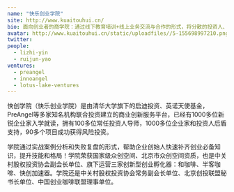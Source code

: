 ```yaml
---
name: "快乐创业学院"
site: http://www.kuaitouhui.cn/
bio: 面向创业者的商学院：通过线下教育培训+线上业务交流与合作的形式，将分散的投资人、创业家聚合成专业寻师团队，以班级教学的形式帮助创业者实现快速融资、商业模式优化和资源匹配
avatar: http://www.kuaitouhui.cn/static/uploadfiles//5-155698997210.png
twitter: 
people:
  - lizhi-yin
  - ruijun-yao
ventures:
  - preangel
  - innoangel
  - lotus-lake-ventures
---
```


快创学院（快乐创业学院）是由清华大学旗下的启迪投资、英诺天使基金，PreAngel等多家知名机构联合投资建立的商业创新服务平台，已经有1000多位新锐企业家入学就读，拥有100多位常任投资人导师，1000多位企业家和投资人后盾支持，90多个项目成功获得风险投资。

学院通过实战案例分析和失败复盘的形式，帮助企业创始人快速补齐创业必备知识，提升技能和格局！学院荣获国家级众创空间、北京市众创空间资质，也是中关村股权投资协会副会长单位、旗下运营三家创新型创业孵化器：和咖啡、半客咖啡、快创加速器。学院还是中关村股权投资协会常务副会长单位、北京创投联盟秘书长单位、中国创业咖啡联盟理事单位。
